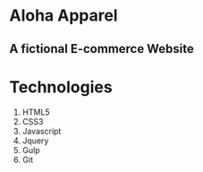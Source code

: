 # Aloha Apparel

## A fictional E-commerce Website

# Technologies

1. HTML5
2. CSS3
3. Javascript
4. Jquery
5. Gulp
6. Git

